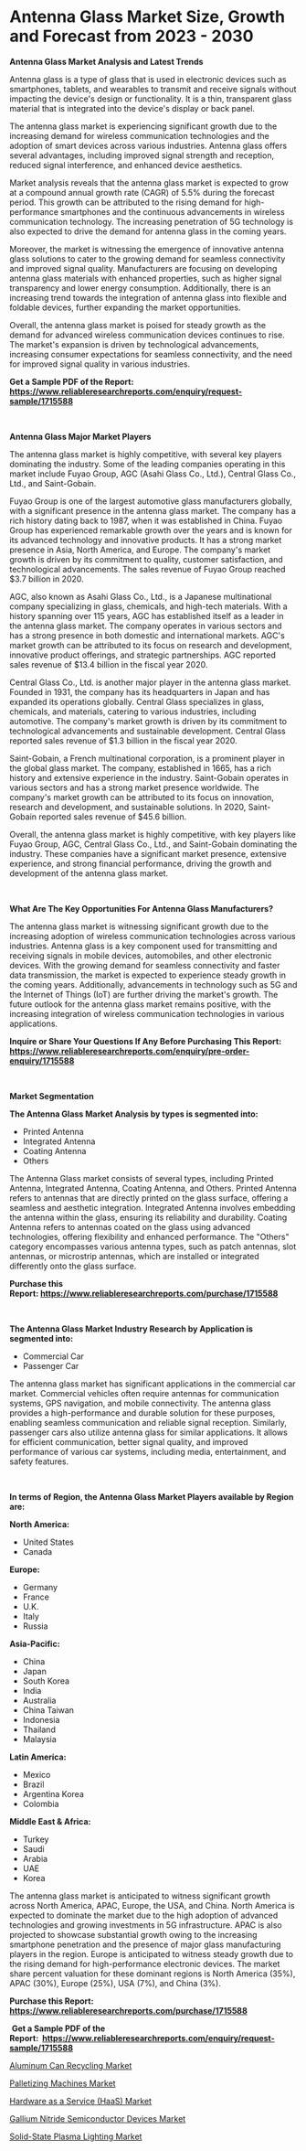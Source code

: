 <p><h1>Antenna Glass Market Size, Growth and Forecast from 2023 - 2030</h1></p><p><strong>Antenna Glass Market Analysis and Latest Trends</strong></p>
<p><p>Antenna glass is a type of glass that is used in electronic devices such as smartphones, tablets, and wearables to transmit and receive signals without impacting the device's design or functionality. It is a thin, transparent glass material that is integrated into the device's display or back panel.</p><p>The antenna glass market is experiencing significant growth due to the increasing demand for wireless communication technologies and the adoption of smart devices across various industries. Antenna glass offers several advantages, including improved signal strength and reception, reduced signal interference, and enhanced device aesthetics. </p><p>Market analysis reveals that the antenna glass market is expected to grow at a compound annual growth rate (CAGR) of 5.5% during the forecast period. This growth can be attributed to the rising demand for high-performance smartphones and the continuous advancements in wireless communication technology. The increasing penetration of 5G technology is also expected to drive the demand for antenna glass in the coming years.</p><p>Moreover, the market is witnessing the emergence of innovative antenna glass solutions to cater to the growing demand for seamless connectivity and improved signal quality. Manufacturers are focusing on developing antenna glass materials with enhanced properties, such as higher signal transparency and lower energy consumption. Additionally, there is an increasing trend towards the integration of antenna glass into flexible and foldable devices, further expanding the market opportunities.</p><p>Overall, the antenna glass market is poised for steady growth as the demand for advanced wireless communication devices continues to rise. The market's expansion is driven by technological advancements, increasing consumer expectations for seamless connectivity, and the need for improved signal quality in various industries.</p></p>
<p><strong>Get a Sample PDF of the Report:&nbsp; <a href="https://www.reliableresearchreports.com/enquiry/request-sample/1715588">https://www.reliableresearchreports.com/enquiry/request-sample/1715588</a></strong></p>
<p>&nbsp;</p>
<p><strong>Antenna Glass Major Market Players</strong></p>
<p><p>The antenna glass market is highly competitive, with several key players dominating the industry. Some of the leading companies operating in this market include Fuyao Group, AGC (Asahi Glass Co., Ltd.), Central Glass Co., Ltd., and Saint-Gobain.</p><p>Fuyao Group is one of the largest automotive glass manufacturers globally, with a significant presence in the antenna glass market. The company has a rich history dating back to 1987, when it was established in China. Fuyao Group has experienced remarkable growth over the years and is known for its advanced technology and innovative products. It has a strong market presence in Asia, North America, and Europe. The company's market growth is driven by its commitment to quality, customer satisfaction, and technological advancements. The sales revenue of Fuyao Group reached $3.7 billion in 2020.</p><p>AGC, also known as Asahi Glass Co., Ltd., is a Japanese multinational company specializing in glass, chemicals, and high-tech materials. With a history spanning over 115 years, AGC has established itself as a leader in the antenna glass market. The company operates in various sectors and has a strong presence in both domestic and international markets. AGC's market growth can be attributed to its focus on research and development, innovative product offerings, and strategic partnerships. AGC reported sales revenue of $13.4 billion in the fiscal year 2020.</p><p>Central Glass Co., Ltd. is another major player in the antenna glass market. Founded in 1931, the company has its headquarters in Japan and has expanded its operations globally. Central Glass specializes in glass, chemicals, and materials, catering to various industries, including automotive. The company's market growth is driven by its commitment to technological advancements and sustainable development. Central Glass reported sales revenue of $1.3 billion in the fiscal year 2020.</p><p>Saint-Gobain, a French multinational corporation, is a prominent player in the global glass market. The company, established in 1665, has a rich history and extensive experience in the industry. Saint-Gobain operates in various sectors and has a strong market presence worldwide. The company's market growth can be attributed to its focus on innovation, research and development, and sustainable solutions. In 2020, Saint-Gobain reported sales revenue of $45.6 billion.</p><p>Overall, the antenna glass market is highly competitive, with key players like Fuyao Group, AGC, Central Glass Co., Ltd., and Saint-Gobain dominating the industry. These companies have a significant market presence, extensive experience, and strong financial performance, driving the growth and development of the antenna glass market.</p></p>
<p>&nbsp;</p>
<p><strong>What Are The Key Opportunities For Antenna Glass Manufacturers?</strong></p>
<p><p>The antenna glass market is witnessing significant growth due to the increasing adoption of wireless communication technologies across various industries. Antenna glass is a key component used for transmitting and receiving signals in mobile devices, automobiles, and other electronic devices. With the growing demand for seamless connectivity and faster data transmission, the market is expected to experience steady growth in the coming years. Additionally, advancements in technology such as 5G and the Internet of Things (IoT) are further driving the market's growth. The future outlook for the antenna glass market remains positive, with the increasing integration of wireless communication technologies in various applications.</p></p>
<p><strong>Inquire or Share Your Questions If Any Before Purchasing This Report: <a href="https://www.reliableresearchreports.com/enquiry/pre-order-enquiry/1715588">https://www.reliableresearchreports.com/enquiry/pre-order-enquiry/1715588</a></strong></p>
<p>&nbsp;</p>
<p><strong>Market Segmentation</strong></p>
<p><strong>The Antenna Glass Market Analysis by types is segmented into:</strong></p>
<p><ul><li>Printed Antenna</li><li>Integrated Antenna</li><li>Coating Antenna</li><li>Others</li></ul></p>
<p><p>The Antenna Glass market consists of several types, including Printed Antenna, Integrated Antenna, Coating Antenna, and Others. Printed Antenna refers to antennas that are directly printed on the glass surface, offering a seamless and aesthetic integration. Integrated Antenna involves embedding the antenna within the glass, ensuring its reliability and durability. Coating Antenna refers to antennas coated on the glass using advanced technologies, offering flexibility and enhanced performance. The "Others" category encompasses various antenna types, such as patch antennas, slot antennas, or microstrip antennas, which are installed or integrated differently onto the glass surface.</p></p>
<p><strong>Purchase this Report:&nbsp;<a href="https://www.reliableresearchreports.com/purchase/1715588">https://www.reliableresearchreports.com/purchase/1715588</a></strong></p>
<p>&nbsp;</p>
<p><strong>The Antenna Glass Market Industry Research by Application is segmented into:</strong></p>
<p><ul><li>Commercial Car</li><li>Passenger Car</li></ul></p>
<p><p>The antenna glass market has significant applications in the commercial car market. Commercial vehicles often require antennas for communication systems, GPS navigation, and mobile connectivity. The antenna glass provides a high-performance and durable solution for these purposes, enabling seamless communication and reliable signal reception. Similarly, passenger cars also utilize antenna glass for similar applications. It allows for efficient communication, better signal quality, and improved performance of various car systems, including media, entertainment, and safety features.</p></p>
<p>&nbsp;</p>
<p><strong>In terms of Region, the Antenna Glass Market Players available by Region are:</strong></p>
<p>
    <p> <strong> North America: </strong>
        <ul>
            <li>United States</li>
            <li>Canada</li>
        </ul>
        </p> 
    <p> <strong> Europe: </strong>
        <ul>
            <li>Germany</li>
            <li>France</li>
            <li>U.K.</li>
            <li>Italy</li>
            <li>Russia</li>
        </ul>
        </p> 
    <p> <strong> Asia-Pacific: </strong>
        <ul>
            <li>China</li>
            <li>Japan</li>
            <li>South Korea</li>
            <li>India</li>
            <li>Australia</li>
            <li>China Taiwan</li>
            <li>Indonesia</li>
            <li>Thailand</li>
            <li>Malaysia</li>
        </ul>
        </p> 
    <p> <strong> Latin America: </strong>
        <ul>
            <li>Mexico</li>
            <li>Brazil</li>
            <li>Argentina Korea</li>
            <li>Colombia</li>
        </ul>
        </p> 
    <p> <strong> Middle East & Africa: </strong>
        <ul>
            <li>Turkey</li>
            <li>Saudi</li>
            <li>Arabia</li>
            <li>UAE</li>
            <li>Korea</li>
        </ul>
    </p>
    </p>
<p><p>The antenna glass market is anticipated to witness significant growth across North America, APAC, Europe, the USA, and China. North America is expected to dominate the market due to the high adoption of advanced technologies and growing investments in 5G infrastructure. APAC is also projected to showcase substantial growth owing to the increasing smartphone penetration and the presence of major glass manufacturing players in the region. Europe is anticipated to witness steady growth due to the rising demand for high-performance electronic devices. The market share percent valuation for these dominant regions is North America (35%), APAC (30%), Europe (25%), USA (7%), and China (3%).</p></p>
<p><strong>Purchase this Report: <a href="https://www.reliableresearchreports.com/purchase/1715588">https://www.reliableresearchreports.com/purchase/1715588</a></strong></p>
<p>&nbsp;<strong>Get a Sample PDF of the Report:&nbsp;&nbsp;<a href="https://www.reliableresearchreports.com/enquiry/request-sample/1715588">https://www.reliableresearchreports.com/enquiry/request-sample/1715588</a></strong></p>
<p><strong></strong></p>
<p><p><a href="https://www.linkedin.com/pulse/aluminum-can-recycling-market-size-share-global-analysis-dajhc/">Aluminum Can Recycling Market</a></p><p><a href="https://github.com/YashRP12/Market-Research-Report-List-1/blob/main/palletizing-machines-market.md">Palletizing Machines Market</a></p><p><a href="https://medium.com/@serenaframi/hardware-as-a-service-haas-market-analysis-its-cagr-market-segmentation-and-global-industry-0dc146b7cc00">Hardware as a Service (HaaS) Market</a></p><p><a href="https://github.com/Chiragrp24/Market-Research-Report-List-1/blob/main/gallium-nitride-semiconductor-devices-market.md">Gallium Nitride Semiconductor Devices Market</a></p><p><a href="https://medium.com/@tiannathiel2023/solid-state-plasma-lighting-market-exploring-market-share-market-trends-and-future-growth-f8eb1f74081e">Solid-State Plasma Lighting Market</a></p></p>